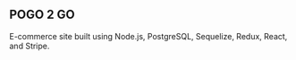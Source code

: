 ## POGO 2 GO

E-commerce site built using Node.js, PostgreSQL, Sequelize, Redux, React, and Stripe.

